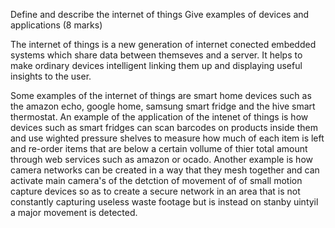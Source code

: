 Define and describe the internet of things
Give examples of devices and applications (8 marks)

The internet of things is a new generation of internet conected embedded systems which share data between themseves and a server. It helps to make ordinary devices intelligent linking them up and displaying useful insights to the user. 



Some examples of the internet of things are smart home devices such as the amazon echo, google home, samsung smart fridge and the hive smart thermostat. An example of the application of the intenet of things is how devices such as smart fridges can scan barcodes on products inside them and use wighted pressure shelves to measure how much of each item is left and re-order items that are below a certain vollume of thier total amount through web services such as amazon or ocado. Another example is how camera networks can be created in a way that they mesh together and can activate main camera's of the detction of movement of of small motion capture devices so as to create a secure network in an area that is not constantly capturing useless waste footage but is instead on stanby uintyil a major movement is detected.